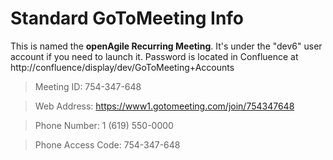 # Standard GoToMeeting Info

This is named the **openAgile Recurring Meeting**. It's under the "dev6" user account if you need to launch it. Password is located in Confluence at http://confluence/display/dev/GoToMeeting+Accounts

> Meeting ID: 754-347-648 

> Web Address: https://www1.gotomeeting.com/join/754347648

> Phone Number: 1 (619) 550-0000

> Phone Access Code: 754-347-648
